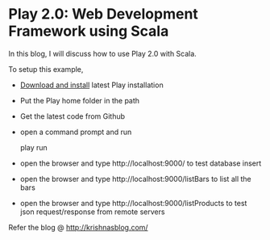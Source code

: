 Play 2.0: Web Development Framework using Scala 
===============================================

In this blog, I will discuss how to use Play 2.0 with Scala. 

To setup this example, 

* [Download and install](http://www.playframework.org/download) latest Play installation
* Put the Play home folder in the path
* Get the latest code from Github
* open a command prompt and run

	play run
	
* open the browser and type http://localhost:9000/ to test database insert
* open the browser and type http://localhost:9000/listBars to list all the bars
* open the browser and type http://localhost:9000/listProducts to test json request/response from remote servers


Refer the blog @ http://krishnasblog.com/